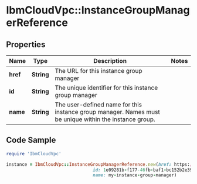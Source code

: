 # IbmCloudVpc::InstanceGroupManagerReference

## Properties

Name | Type | Description | Notes
------------ | ------------- | ------------- | -------------
**href** | **String** | The URL for this instance group manager | 
**id** | **String** | The unique identifier for this instance group manager | 
**name** | **String** | The user-defined name for this instance group manager. Names must be unique within the instance group. | 

## Code Sample

```ruby
require 'IbmCloudVpc'

instance = IbmCloudVpc::InstanceGroupManagerReference.new(href: https://us-south.iaas.cloud.ibm.com/v1/instance_groups/1e09281b-f177-46fb-baf1-bc152b2e391a/managers/dd754295-e9e0-4c9d-bf6c-58fbc59e5727,
                                 id: 1e09281b-f177-46fb-baf1-bc152b2e391a,
                                 name: my-instance-group-manager)
```



